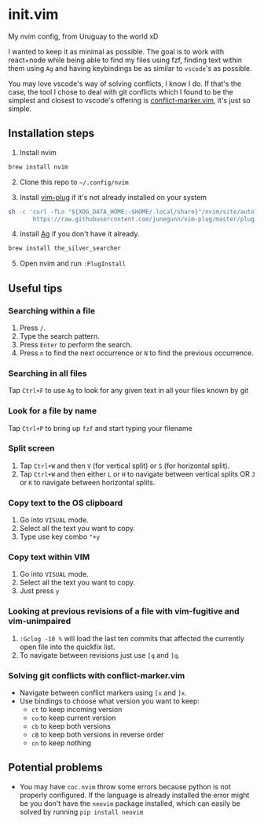 # init.vim

My nvim config, from Uruguay to the world xD

I wanted to keep it as minimal as possible. The goal is to work with react+node while being able to find my files using fzf, finding text within them using `Ag` and having keybindings be as similar to `vscode`'s as possible.

You may love vscode's way of solving conflicts, I know I do. If that's the case, the tool I chose to deal with git conflicts which I found to be the simplest and closest to vscode's offering is [conflict-marker.vim](https://github.com/rhysd/conflict-marker.vim), it's just so simple.

## Installation steps

1. Install nvim

```zsh
brew install nvim
```

2. Clone this repo to `~/.config/nvim`

3. Install [vim-plug](https://github.com/junegunn/vim-plug) if it's not already installed on your system

```zsh
sh -c 'curl -fLo "${XDG_DATA_HOME:-$HOME/.local/share}"/nvim/site/autoload/plug.vim --create-dirs \
       https://raw.githubusercontent.com/junegunn/vim-plug/master/plug.vim'
```

4. Install [Ag](https://github.com/ggreer/the_silver_searcher) if you don't have it already.

```zsh
brew install the_silver_searcher
```

5. Open nvim and run `:PlugInstall`

## Useful tips

### Searching within a file

1. Press `/`.
2. Type the search pattern.
3. Press `Enter` to perform the search.
4. Press `n` to find the next occurrence or `N` to find the previous occurrence.

### Searching in all files

Tap `Ctrl+F` to use `Ag` to look for any given text in all your files known by git

### Look for a file by name

Tap `Ctrl+P` to bring up `fzf` and start typing your filename

### Split screen

1. Tap `Ctrl+W` and then `V` (for vertical split) or `S` (for horizontal split).
2. Tap `Ctrl+W` and then either `L` or `H` to navigate between vertical splits OR `J` or `K` to navigate between horizontal splits.

### Copy text to the OS clipboard

1. Go into `VISUAL` mode.
2. Select all the text you want to copy.
3. Type use key combo `"+y`

### Copy text within VIM

1. Go into `VISUAL` mode.
2. Select all the text you want to copy.
3. Just press `y`

### Looking at previous revisions of a file with vim-fugitive and vim-unimpaired

1. `:Gclog -10 %` will load the last ten commits that affected the currently open file into the quickfix list.
2. To navigate between revisions just use `[q` and `]q`.

### Solving git conflicts with conflict-marker.vim

- Navigate between conflict markers using `[x` and `]x`.
- Use bindings to choose what version you want to keep:
  - `ct` to keep incoming version
  - `co` to keep current version
  - `cb` to keep both versions
  - `cB` to keep both versions in reverse order
  - `cn` to keep nothing

## Potential problems

- You may have `coc.nvim` throw some errors because python is not properly configured. If the language is already installed the error might be you don't have the `neovim` package installed, which can easily be solved by running `pip install neovim`
